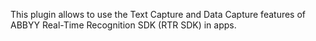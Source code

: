 This plugin allows to use the Text Capture and Data Capture features of
ABBYY Real-Time Recognition SDK (RTR SDK) in apps.
